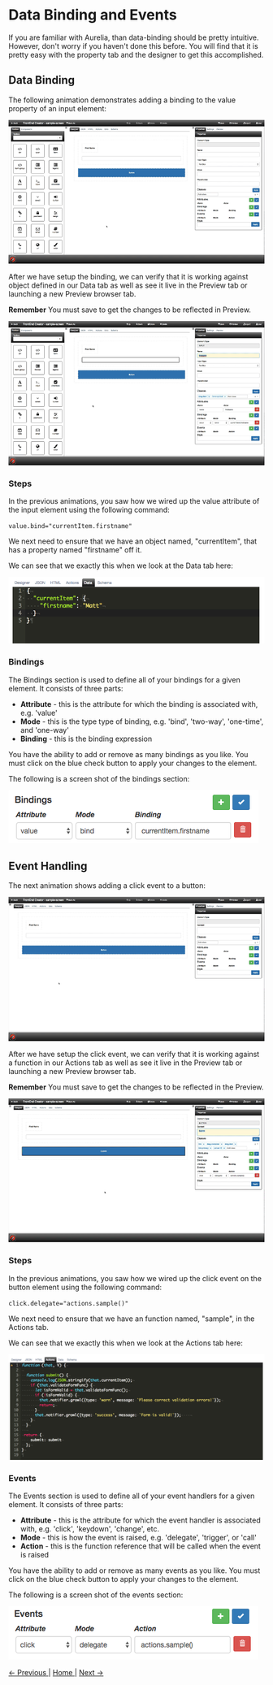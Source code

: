 # Data Binding and Events

If you are familiar with Aurelia, than data-binding should be pretty intuitive. However, don't worry if you haven't done this before. You will find that it is pretty easy with the property tab and the designer to get this accomplished.

## Data Binding

The following animation demonstrates adding a binding to the value property of an input element:

![Designer data-bind](images/data-bind.gif)

After we have setup the binding, we can verify that it is working against object defined in our Data tab as well as see it live in the Preview tab or launching a new Preview browser tab.

**Remember** You must save to get the changes to be reflected in Preview.

![Designer data-bind](images/data-bind-preview.gif)

### Steps

In the previous animations, you saw how we wired up the value attribute of the input element using the following command:

`value.bind="currentItem.firstname"`

We next need to ensure that we have an object named, "currentItem", that has a property named "firstname" off it.

We can see that we exactly this when we look at the Data tab here:

![Designer Data tab](images/designer-data-bind-data.png)

### Bindings

The Bindings section is used to define all of your bindings for a given element. It consists of three parts:

* **Attribute** - this is the attribute for which the binding is associated with, e.g. 'value'
* **Mode** - this is the type type of binding, e.g. 'bind', 'two-way', 'one-time', and 'one-way'
* **Binding** - this is the binding expression

You have the ability to add or remove as many bindings as you like. You must click on the blue check button to apply your changes to the element. 

The following is a screen shot of the bindings section:

![Designer Property Grid Bindings](images/designer-property-grid-bindings.png)


## Event Handling

The next animation shows adding a click event to a button:

![Designer data-bind](images/click-delegate.gif)

After we have setup the click event, we can verify that it is working against a function in our Actions tab as well as see it live in the Preview tab or launching a new Preview browser tab.

**Remember** You must save to get the changes to be reflected in the Preview.

![Designer data-bind](images/click-delegate-preview.gif)

### Steps

In the previous animations, you saw how we wired up the click event on the button element using the following command:

`click.delegate="actions.sample()"`

We next need to ensure that we have an function named, "sample", in the Actions tab.

We can see that we exactly this when we look at the Actions tab here:

![Designer Data tab](images/designer-actions.png)

### Events

The Events section is used to define all of your event handlers for a given element. It consists of three parts:

* **Attribute** - this is the attribute for which the event handler is associated with, e.g. 'click', 'keydown', 'change', etc.
* **Mode** - this is how the event is raised, e.g. 'delegate', 'trigger', or 'call'
* **Action** - this is the function reference that will be called when the event is raised

You have the ability to add or remove as many events as you like. You must click on the blue check button to apply your changes to the element. 

The following is a screen shot of the events section:

![Designer Property Grid Events](images/designer-property-grid-events.png)

[ <- Previous ](classes-attributes-styles) | [ Home ](home) | [ Next -> ](scripts)
